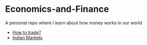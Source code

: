 # Economics-and-Finance
A personal repo where I learn about how money works in our world


- [How to trade?](https://www.youtube.com/watch?v=WY2-Sn4L-XU&t=31s)
- [Indian Markets](https://www.youtube.com/watch?v=9aHvdD1SFt4)
